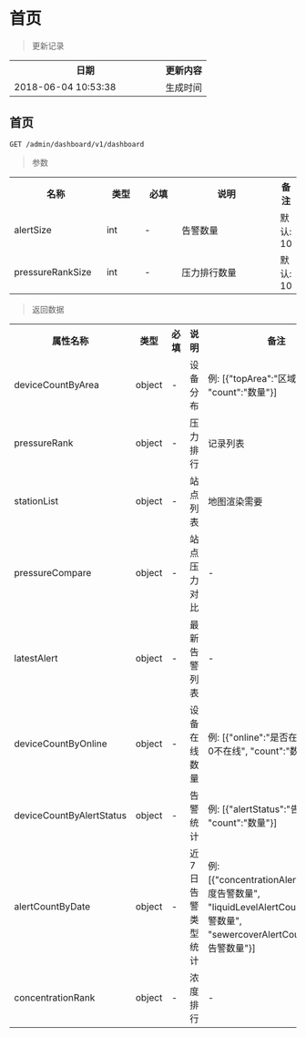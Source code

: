 # 首页

> 更新记录

<table>
    <tr>
        <th style="width:250px;">日期</th>
        <th>更新内容</th>
    </tr>
    <tr>
        <td>2018-06-04 10:53:38</td>
        <td>生成时间</td>
    </tr>
</table>

## 首页

```
GET /admin/dashboard/v1/dashboard
```


> 参数
<table>
    <tr>
        <th style="width:150px;">名称</th>
        <th style="width:60px;">类型</th>
        <th style="width:60px;">必填</th>
        <th style="width:200px;">说明</th>
        <th>备注</th>
    </tr>
    <tr>
        <td>alertSize</td>
        <td>int</td>
        <td>-</td>
        <td>告警数量</td>
        <td>默认: 10</td>
    </tr>
    <tr>
        <td>pressureRankSize</td>
        <td>int</td>
        <td>-</td>
        <td>压力排行数量</td>
        <td>默认: 10</td>
    </tr>
</table>

> 返回数据

<table>
    <tr>
        <th style="width:150px;">属性名称</th>
        <th style="width:60px;">类型</th>
        <th style="width:60px;">必填</th>
        <th style="width:200px;">说明</th>
        <th>备注</th>
    </tr>
    <tr>
        <td>deviceCountByArea</td>
        <td>object</td>
        <td>-</td>
        <td>设备分布</td>
        <td>例: [{"topArea":"区域", "count":"数量"}]</td>
    </tr>
    <tr>
        <td>pressureRank</td>
        <td>object</td>
        <td>-</td>
        <td>压力排行</td>
        <td>记录列表</td>
    </tr>
    <tr>
        <td>stationList</td>
        <td>object</td>
        <td>-</td>
        <td>站点列表</td>
        <td>地图渲染需要</td>
    </tr>
    <tr>
        <td>pressureCompare</td>
        <td>object</td>
        <td>-</td>
        <td>站点压力对比</td>
        <td>-</td>
    </tr>
    <tr>
        <td>latestAlert</td>
        <td>object</td>
        <td>-</td>
        <td>最新告警列表</td>
        <td>-</td>
    </tr>
    <tr>
        <td>deviceCountByOnline</td>
        <td>object</td>
        <td>-</td>
        <td>设备在线数量</td>
        <td>例: [{"online":"是否在线, 1在线, 0不在线", "count":"数量"}]</td>
    </tr>
    <tr>
        <td>deviceCountByAlertStatus</td>
        <td>object</td>
        <td>-</td>
        <td>告警统计</td>
        <td>例: [{"alertStatus":"告警状态", "count":"数量"}]</td>
    </tr>
    <tr>
        <td>alertCountByDate</td>
        <td>object</td>
        <td>-</td>
        <td>近7日告警类型统计</td>
        <td>例: [{"concentrationAlertCount":"浓度告警数量", "liquidLevelAlertCount":"液位告警数量", "sewercoverAlertCount":"井盖告警数量"}]</td>
    </tr>
    <tr>
        <td>concentrationRank</td>
        <td>object</td>
        <td>-</td>
        <td>浓度排行</td>
        <td>-</td>
    </tr>
</table>